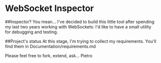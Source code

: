 # WebSocket Inspector

##Inspector? You mean...
I've decided to build this little tool after spending my last two years working with WebSockets: I'd like to 
have a small utility for debugging and testing.

##Project's status
At this stage, I'm trying to collect my requirements. You'll find them in Documentation/requirements.md

Please feel free to fork, extend, ask...
Pietro